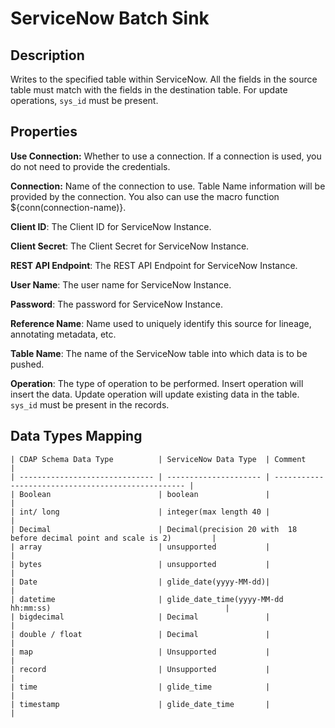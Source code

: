 # ServiceNow Batch Sink

Description
-----------

Writes to the specified table within ServiceNow. All the fields in the source table must match with the fields in the 
destination table. For update operations, `sys_id` must be present.

Properties
----------

**Use Connection:** Whether to use a connection. If a connection is used, you do not need to provide the credentials.

**Connection:** Name of the connection to use. Table Name information will be provided by the connection.
You also can use the macro function ${conn(connection-name)}.

**Client ID**: The Client ID for ServiceNow Instance.

**Client Secret**: The Client Secret for ServiceNow Instance.

**REST API Endpoint**: The REST API Endpoint for ServiceNow Instance. 

**User Name**: The user name for ServiceNow Instance.

**Password**: The password for ServiceNow Instance.

**Reference Name**: Name used to uniquely identify this source for lineage, annotating metadata, etc.

**Table Name**: The name of the ServiceNow table into which data is to be pushed.


**Operation**: The type of operation to be performed. Insert operation will insert the data. Update operation will 
update existing data in the table. `sys_id` must be present in the records.

Data Types Mapping
----------

    | CDAP Schema Data Type          | ServiceNow Data Type  | Comment                                            |
    | ------------------------------ | --------------------- | -------------------------------------------------- |
    | Boolean                        | boolean               |                                                    |
    | int/ long                      | integer(max length 40 |                                                    |
    | Decimal                        | Decimal(precision 20 with  18 before decimal point and scale is 2)         |     
    | array                          | unsupported           |                                                    |
    | bytes                          | unsupported           |                                                    |
    | Date                           | glide_date(yyyy-MM-dd)|                                                    |
    | datetime                       | glide_date_time(yyyy-MM-dd hh:mm:ss)                                       |                                                   
    | bigdecimal                     | Decimal               |                                                    |
    | double / float                 | Decimal               |                                                    |
    | map                            | Unsupported           |                                                    |
    | record                         | Unsupported           |                                                    |
    | time                           | glide_time            |                                                    |
    | timestamp                      | glide_date_time       |                                                    |
